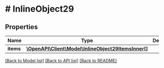 # # InlineObject29

## Properties

Name | Type | Description | Notes
------------ | ------------- | ------------- | -------------
**items** | [**\OpenAPI\Client\Model\InlineObject29ItemsInner[]**](InlineObject29ItemsInner.md) |  | [optional]

[[Back to Model list]](../../README.md#models) [[Back to API list]](../../README.md#endpoints) [[Back to README]](../../README.md)
